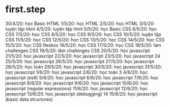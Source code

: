# first.step
30/4/20: học Basic HTML
1/5/20: học HTML 
2/5/20: học HTML
3/5/20: luyện tập html
4/5/20: luyện tập html
5/5/20: học Basic CSS
6/5/20: học CSS
7/5/20: học CSS
8/5/20: học CSS
9/5/20: học CSS
10/5/20: luyện tập CSS
11/5/20: học CSS
12/5/20: học CSS
13/5/20: học CSS
14/5/20: học CSS
15/5/20: học CSS flexbox
16/5/20: học CSS 
17/5/20: học CSS
18/5/20: làm challenges CSS
19/5/20: làm challenges CSS
20/5/20: học javascript
21/5/20: học javascript
22/5/20: học javascript
23/5/20: học javascript
24
25/5/20: học javascript
26/5/20: học javascript
27/5/20: học javascript
28/5/20: học toán
29/5/20: học javascript
30/5/20: học javascript
31/5/20: học javascript
1/6/20: học javascript
2/6/20: học toán
3
4/6/20: học javascript (es6)
5/6/20: học javascript
6/6/20: học javascript
7/6/20: học javascript
8/6/20: học javascript
9/6/20: học javascript
10/6/20: học javascript (regular expressions)
11/6/20: học javascript
12/6/20: học javascript
13/6/20: học javascript (debugging)
14
15/6/20: học javascript (basic data structures)
